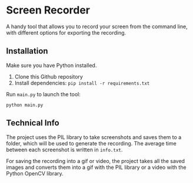 # Screen Recorder

A handy tool that allows you to record your screen from the command line, with different options for exporting the recording.

## Installation

Make sure you have Python installed.

1. Clone this Github repository
2. Install dependencies: `pip install -r requirements.txt`

Run `main.py` to launch the tool:

```
python main.py
```

## Technical Info

The project uses the PIL library to take screenshots and saves them to a folder, which will be used to generate the recording. The average time between each screenshot is written in `info.txt`.

For saving the recording into a gif or video, the project takes all the saved images and converts them into a gif with the PIL library or a video with the Python OpenCV library.
